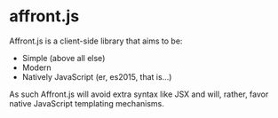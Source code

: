 # affront.js

Affront.js is a client-side library that aims to be:

* Simple (above all else)
* Modern
* Natively JavaScript (er, es2015, that is...)

As such Affront.js will avoid extra syntax like JSX and will, rather, favor native JavaScript templating mechanisms.
